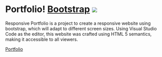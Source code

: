 # Portfolio! [Bootstrap](https://img.shields.io/badge/Powered%20By-gray) <img src="https://img.shields.io/badge/javascript%20-%23323330.svg?&style=for-the-badge&logo=javascript&logoColor=%23F7DF1E"/> 

Responsive Portfolio is a project to create a responsive website using bootstrap, which will adapt to different screen sizes. Using Visual Studio Code as the editor, this website was crafted using HTML 5 semantics, making it accessible to all viewers. 


[Portfolio](https://enochj316.github.io/Portfolio/)